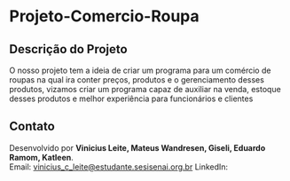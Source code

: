 # Projeto-Comercio-Roupa

## Descrição do Projeto

O nosso projeto tem a ideia de criar um programa para um comércio de roupas na qual ira conter preços, produtos e o gerenciamento desses produtos, vizamos criar um programa capaz de auxiliar na venda, estoque desses produtos e melhor experiência para funcionários e clientes 


## Contato

Desenvolvido por **Vinicius Leite, Mateus Wandresen, Giseli, Eduardo Ramom, Katleen**.  
Email: vinicius_c_leite@estudante.sesisenai.org.br
LinkedIn:
